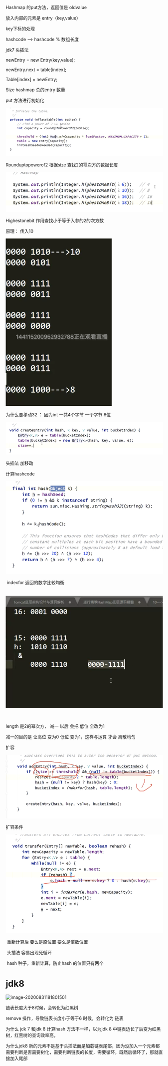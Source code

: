 Hashmap  的put方法，返回值是 oldvalue



放入内部的元素是 entry（key,value）



key下标的处理

hashcode -->  hashcode % 数组长度 





jdk7 头插法

newEntry = new Entry(key,value);

newEntry.next = table[index];

Table[index] = newEntry;

Size  hashmap 总的entry 数量



put 方法进行初始化





![image-20200830203944665](assets/image-20200830203944665.png)

Rounduptopowerof2  根据size 查找2的幂次方的数据长度

![image-20200830204135287](assets/image-20200830204135287.png)

Highestonebit  作用查找小于等于入参的2的次方数



原理：  传入10 

![image-20200830205108806](assets/image-20200830205108806.png)



为什么要移动32 ： 因为int 一共4个字节 一个字节 8位



![image-20200830211254350](assets/image-20200830211254350.png)

头插法 加移动



计算hashcode



![image-20200830211405155](assets/image-20200830211405155.png)



​       indexfor  返回的数字比较均衡

​     ![image-20200830212016413](assets/image-20200830212016413.png)

​    

length 是2的幂次方， 减一 以后 会把 低位 全改为1

 减一的目的是  让高位 变为0  低位 变为1，这样与运算 才会 离散均匀



扩容

![image-20200830213032558](assets/image-20200830213032558.png)

 扩容条件



![image-20200830214258780](assets/image-20200830214258780.png)

​         重新计算后  要么是原位置 要么是倍数位置

​       头插法  容易出现死循环



​      hash 种子，重新计算，防止hash 的位置只有两个



#  jdk8

![image-20200831181801501](C:\Users\Administrator\AppData\Roaming\Typora\typora-user-images\image-20200831181801501.png)



链表长度大于8时候，会转化为红黑树

remove 操作，导致链表长度小于等于6 时候，会转化为 链表

为什么 jdk 7 和jdk 8 计算hash 方法不一样，以为jdk 8 中链表边长了后变为红黑树，红黑树的查询效率高，



为什么jdk8  新的元素不是基于头插法而是加载链表尾部，因为没加入一个元素都需要判断是否需要树化，需要判断链表的长度，需要循环，既然后循环了，那就直接加入尾部